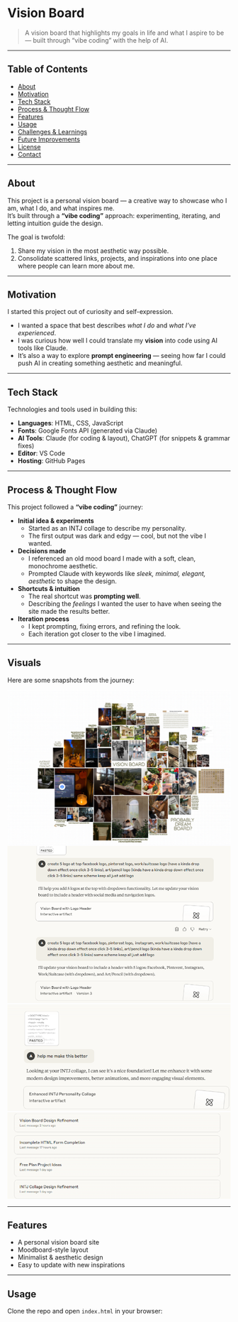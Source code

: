 # Vision Board  

> A vision board that highlights my goals in life and what I aspire to be — built through “vibe coding” with the help of AI.  

---

## Table of Contents  
- [About](#about)  
- [Motivation](#motivation)  
- [Tech Stack](#tech-stack)  
- [Process & Thought Flow](#process--thought-flow)  
- [Features](#features)  
- [Usage](#usage)  
- [Challenges & Learnings](#challenges--learnings)  
- [Future Improvements](#future-improvements)  
- [License](#license)  
- [Contact](#contact)  

---

## About  
This project is a personal vision board — a creative way to showcase who I am, what I do, and what inspires me.  
It’s built through a **“vibe coding”** approach: experimenting, iterating, and letting intuition guide the design.  

The goal is twofold:  
1. Share my vision in the most aesthetic way possible.  
2. Consolidate scattered links, projects, and inspirations into one place where people can learn more about me.  

---

## Motivation  
I started this project out of curiosity and self-expression.  

- I wanted a space that best describes *what I do* and *what I’ve experienced*.  
- I was curious how well I could translate my **vision** into code using AI tools like Claude.  
- It’s also a way to explore **prompt engineering** — seeing how far I could push AI in creating something aesthetic and meaningful.  

---

## Tech Stack  
Technologies and tools used in building this:  

- **Languages**: HTML, CSS, JavaScript  
- **Fonts**: Google Fonts API (generated via Claude)  
- **AI Tools**: Claude (for coding & layout), ChatGPT (for snippets & grammar fixes)  
- **Editor**: VS Code  
- **Hosting**: GitHub Pages  

---

## Process & Thought Flow  
This project followed a **“vibe coding”** journey:  

- **Initial idea & experiments**  
   - Started as an INTJ collage to describe my personality.  
   - The first output was dark and edgy — cool, but not the vibe I wanted.  
- **Decisions made**  
   - I referenced an old mood board I made with a soft, clean, monochrome aesthetic.  
   - Prompted Claude with keywords like *sleek, minimal, elegant, aesthetic* to shape the design.  
- **Shortcuts & intuition**  
   - The real shortcut was **prompting well**.  
   - Describing the *feelings* I wanted the user to have when seeing the site made the results better.  
- **Iteration process**  
   - I kept prompting, fixing errors, and refining the look.  
   - Each iteration got closer to the vibe I imagined.  

---

## Visuals  
Here are some snapshots from the journey:  

![Mood Board](image-1.png)  
![Prompts](image-2.png)  
![Iterations](image-3.png)  
![Refinement](image-4.png)  

---

## Features  
- A personal vision board site  
- Moodboard-style layout  
- Minimalist & aesthetic design  
- Easy to update with new inspirations  

---

## Usage  
Clone the repo and open `index.html` in your browser:  
